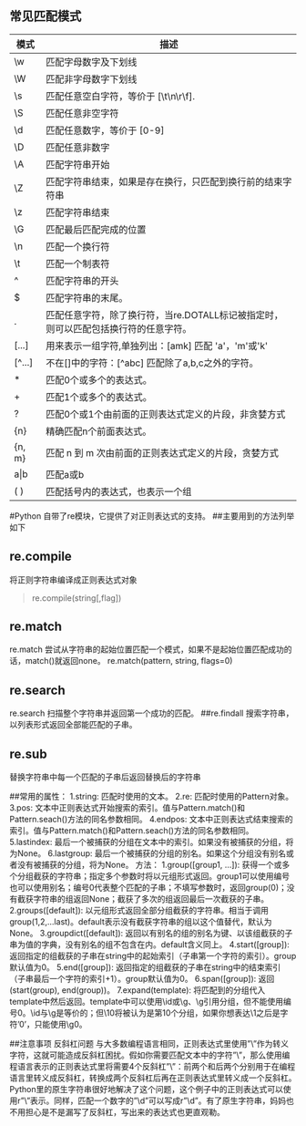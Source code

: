 ## 常见匹配模式

| 模式| 描述|
|----|----|
| \w	| 匹配字母数字及下划线 |
| \W	| 匹配非字母数字下划线 |
| \s	| 匹配任意空白字符，等价于 [\t\n\r\f]. |
| \S	| 匹配任意非空字符 |
| \d	| 匹配任意数字，等价于 [0-9] |
| \D	| 匹配任意非数字 |
| \A	| 匹配字符串开始 |
| \Z	| 匹配字符串结束，如果是存在换行，只匹配到换行前的结束字符串 |
| \z	| 匹配字符串结束 |
| \G	| 匹配最后匹配完成的位置 |
| \n | 匹配一个换行符 |
| \t | 匹配一个制表符 |
| ^	| 匹配字符串的开头 |
| $	| 匹配字符串的末尾。|
| .	| 匹配任意字符，除了换行符，当re.DOTALL标记被指定时，则可以匹配包括换行符的任意字符。|
| [...]	| 用来表示一组字符,单独列出：[amk] 匹配 'a'，'m'或'k' |
| [^...]	| 不在[]中的字符：[^abc] 匹配除了a,b,c之外的字符。| 
| *	| 匹配0个或多个的表达式。|
| +	| 匹配1个或多个的表达式。|
| ?	| 匹配0个或1个由前面的正则表达式定义的片段，非贪婪方式| 
| {n}	| 精确匹配n个前面表达式。|
| {n, m} | 匹配 n 到 m 次由前面的正则表达式定义的片段，贪婪方式| 
| a&#124;b | 匹配a或b |
| ( )	| 匹配括号内的表达式，也表示一个组 |


#Python 自带了re模块，它提供了对正则表达式的支持。
##主要用到的方法列举如下
## re.compile
将正则字符串编译成正则表达式对象
>re.compile(string[,flag])

## re.match
re.match 尝试从字符串的起始位置匹配一个模式，如果不是起始位置匹配成功的话，match()就返回none。
re.match(pattern, string, flags=0)
## re.search
re.search 扫描整个字符串并返回第一个成功的匹配。
##re.findall
搜索字符串，以列表形式返回全部能匹配的子串。
## re.sub
替换字符串中每一个匹配的子串后返回替换后的字符串

##常用的属性：
1.string: 匹配时使用的文本。 
2.re: 匹配时使用的Pattern对象。 
3.pos: 文本中正则表达式开始搜索的索引。值与Pattern.match()和Pattern.seach()方法的同名参数相同。 
4.endpos: 文本中正则表达式结束搜索的索引。值与Pattern.match()和Pattern.seach()方法的同名参数相同。 
5.lastindex: 最后一个被捕获的分组在文本中的索引。如果没有被捕获的分组，将为None。 
6.lastgroup: 最后一个被捕获的分组的别名。如果这个分组没有别名或者没有被捕获的分组，将为None。 
方法： 
1.group([group1, …]): 
获得一个或多个分组截获的字符串；指定多个参数时将以元组形式返回。group1可以使用编号也可以使用别名；编号0代表整个匹配的子串；不填写参数时，返回group(0)；没有截获字符串的组返回None；截获了多次的组返回最后一次截获的子串。 
2.groups([default]): 
以元组形式返回全部分组截获的字符串。相当于调用group(1,2,…last)。default表示没有截获字符串的组以这个值替代，默认为None。 
3.groupdict([default]): 
返回以有别名的组的别名为键、以该组截获的子串为值的字典，没有别名的组不包含在内。default含义同上。 
4.start([group]): 
返回指定的组截获的子串在string中的起始索引（子串第一个字符的索引）。group默认值为0。 
5.end([group]): 
返回指定的组截获的子串在string中的结束索引（子串最后一个字符的索引+1）。group默认值为0。 
6.span([group]): 
返回(start(group), end(group))。 
7.expand(template): 
将匹配到的分组代入template中然后返回。template中可以使用\id或\g、\g引用分组，但不能使用编号0。\id与\g是等价的；但\10将被认为是第10个分组，如果你想表达\1之后是字符’0’，只能使用\g0。

##注意事项
反斜杠问题
与大多数编程语言相同，正则表达式里使用”\”作为转义字符，这就可能造成反斜杠困扰。假如你需要匹配文本中的字符”\”，那么使用编程语言表示的正则表达式里将需要4个反斜杠”\\”：前两个和后两个分别用于在编程语言里转义成反斜杠，转换成两个反斜杠后再在正则表达式里转义成一个反斜杠。
Python里的原生字符串很好地解决了这个问题，这个例子中的正则表达式可以使用r”\”表示。同样，匹配一个数字的”\d”可以写成r”\d”。有了原生字符串，妈妈也不用担心是不是漏写了反斜杠，写出来的表达式也更直观勒。



